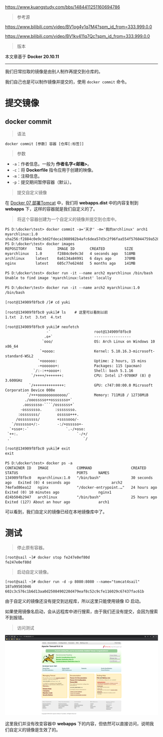 https://www.kuangstudy.com/bbs/1484411251160694786

> 参考源

https://www.bilibili.com/video/BV1og4y1q7M4?spm_id_from=333.999.0.0

https://www.bilibili.com/video/BV1kv411q7Qc?spm_id_from=333.999.0.0

> 版本

本文章基于 **Docker 20.10.11**

------

我们日常拉取的镜像是由别人制作再提交到仓库的。

我们自己也是可以制作镜像并提交的，使用 `docker commit` 命令。

# 提交镜像

## **docker commit**

> 语法

```shell
docker commit [参数] 容器 [仓库[:标签]]
```

> 参数

- `-a`：作者信息。一般为 **作者名字<邮箱>**。
- `-c`：将 **Dockerfile** 指令应用于创建的映像。
- `-m`：注释信息。
- `-p`：提交期间暂停容器（默认）。

> 提交自定义镜像

在 [Docker 07 部署Tomcat](https://www.kuangstudy.com/bbs/1481078575083266050) 中，我们将 **webapps.dist** 中的内容复制到 **webapps** 下，这样的容器就是我们自定义的了。

> 将这个容器创建为一个自定义的镜像并提交到仓库中。

```shell
PS D:\docker\test> docker commit -a='天才' -m='我的archlinux' arch1 myarchlinux:1.0
sha256:f2884c0e9c3dd2fdeca1980982b4afc6dea57d3c2f96faa554f576044759a528
PS D:\docker\test> docker images
REPOSITORY    TAG       IMAGE ID       CREATED         SIZE
myarchlinux   1.0       f2884c0e9c3d   4 seconds ago   518MB
archlinux     latest    0a6134a84991   6 days ago      370MB
nginx         latest    605c77e624dd   5 months ago    141MB

PS D:\docker\test> docker run -it --name arch2 myarchlinux /bin/bash
Unable to find image 'myarchlinux:latest' locally

PS D:\docker\test> docker run -it --name arch2 myarchlinux:1.0 /bin/bash

[root@134909f8fbc0 /]# cd yuki

[root@134909f8fbc0 yuki]# ls	# 这里可以看到以前
1.txt  2.txt  3.txt  4.txt

[root@134909f8fbc0 yuki]# neofetch
                   -`                    root@134909f8fbc0
                  .o+`                   -----------------
                 `ooo/                   OS: Arch Linux on Windows 10 x86_64
                `+oooo:                  Kernel: 5.10.16.3-microsoft-standard-WSL2
               `+oooooo:                 Uptime: 2 hours, 15 mins
               -+oooooo+:                Packages: 115 (pacman)
             `/:-:++oooo+:               Shell: bash 5.1.16
            `/++++/+++++++:              CPU: Intel i7-9700KF (8) @ 3.600GHz
           `/++++++++++++++:             GPU: c747:00:00.0 Microsoft Corporation Device 008e
          `/+++ooooooooooooo/`           Memory: 711MiB / 12738MiB
         ./ooosssso++osssssso+`
        .oossssso-````/ossssss+`
       -osssssso.      :ssssssso.
      :osssssss/        osssso+++.
     /ossssssss/        +ssssooo/-
   `/ossssso+/:-        -:/+osssso+-
  `+sso+:-`                 `.-/+oso:
 `++:.                           `-/+/
 .`                                 `/

[root@134909f8fbc0 yuki]# exit
exit

PS D:\docker\test> docker ps -a
CONTAINER ID   IMAGE             COMMAND                  CREATED          STATUS                           PORTS     NAMES
134909f8fbc0   myarchlinux:1.0   "/bin/bash"              30 seconds ago   Exited (0) 4 seconds ago                   arch2
74efad86ea12   nginx             "/docker-entrypoint.…"   24 hours ago     Exited (0) 10 minutes ago                  nginx1
d24b504b2947   archlinux         "/bin/bash"              25 hours ago     Exited (127) About an hour ago             arch1
```

可以看到，我们自定义的镜像已经在本地镜像库中了。

# 测试

> 停止原有容器。

```shell
[root@sail ~]# docker stop fe247e0ef80d
fe247e0ef80d
```

> 启动自定义镜像。

```shell
[root@sail ~]# docker run -d -p 8080:8080 --name="tomcat4sail" 187a99503046
602c3c576c1b6d13aa0d2508490220d479eaf8c52c9cfe116029c67437fac61b
```

由于自定义的镜像还没有提交到远程库，所以这里只能使用镜像 ID 启动。

如果使用镜像名启动，会从远程库中进行搜索，由于我们还没有提交，会因为搜索不到报错。

> 访问测试

![img](11-自定义镜像.assets/kuangstudy55bfb104-78b1-409e-9645-3f0112d3c31c.png)

这里我们并没有改变容器中 **webapps** 下的内容，但依然可以直接访问，说明我们自定义的镜像是生效了的。